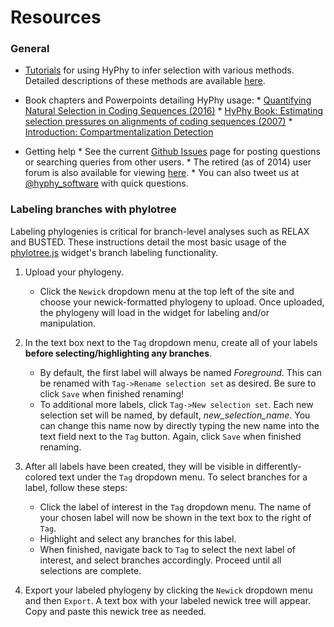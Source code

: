 Resources
===================

### General

* [Tutorials](./tutorials/current-release-tutorial) for using HyPhy to infer selection with various methods. Detailed descriptions of these methods are available [here](./getting-started/#choosing-a-method-for-selection-inference).

* Book chapters and Powerpoints detailing HyPhy usage:
      * [Quantifying Natural Selection in Coding Sequences (2016)](resources-files/slides-selection-2016.pdf) 
      * [HyPhy Book: Estimating selection pressures on alignments of
coding sequences (2007)](resources-files/hyphybook2007.pdf)
      * [Introduction: Compartmentalization Detection](resources-files/compartmentalization_detection_ppt.pdf) 

* Getting help
      * See the current [Github Issues](https://www.github.com/veg/hyphy/issues) page for posting questions or searching queries from other users.
      * The retired (as of 2014) user forum is also available for viewing [here](http://www.hyphy.org/cgi-bin/hyphy_forums/YaBB.pl).
      * You can also tweet us at [@hyphy_software](https://www.twitter.com/hyphy_software) with quick questions.


### Labeling branches with phylotree
Labeling phylogenies is critical for branch-level analyses such as RELAX and BUSTED. These instructions detail the most basic usage of the [phylotree.js](http://veg.github.io/phylotree.js/) widget's branch labeling functionality. 

1. Upload your phylogeny.
	+ Click the `Newick` dropdown menu at the top left of the site and choose your newick-formatted phylogeny to upload. Once uploaded, the phylogeny will load in the widget for labeling and/or manipulation.
2. In the text box next to the `Tag` dropdown menu, create all of your labels **before selecting/highlighting any branches**. 
	+ By default, the first label will always be named *Foreground*. This can be renamed with `Tag->Rename selection set` as desired. Be sure to click `Save` when finished renaming!
	+ To additional more labels, click `Tag->New selection set`. Each new selection set will be named, by default, *new_selection_name*. You can change this name now by directly typing the new name into the text field next to the `Tag` button. Again, click `Save` when finished renaming.
3. After all labels have been created, they will be visible in differently-colored text under the `Tag` dropdown menu. To select branches for a label, follow these steps:
	+ Click the label of interest in the `Tag` dropdown menu. The name of your chosen label will now be shown in the text box to the right of `Tag`. 
	+ Highlight and select any branches for this label. 
	+ When finished, navigate back to `Tag` to select the next label of interest, and select branches accordingly. Proceed until all selections are complete.

4. Export your labeled phylogeny by clicking the `Newick` dropdown menu and then `Export`. A text box with your labeled newick tree will appear. Copy and paste this newick tree as needed.


 